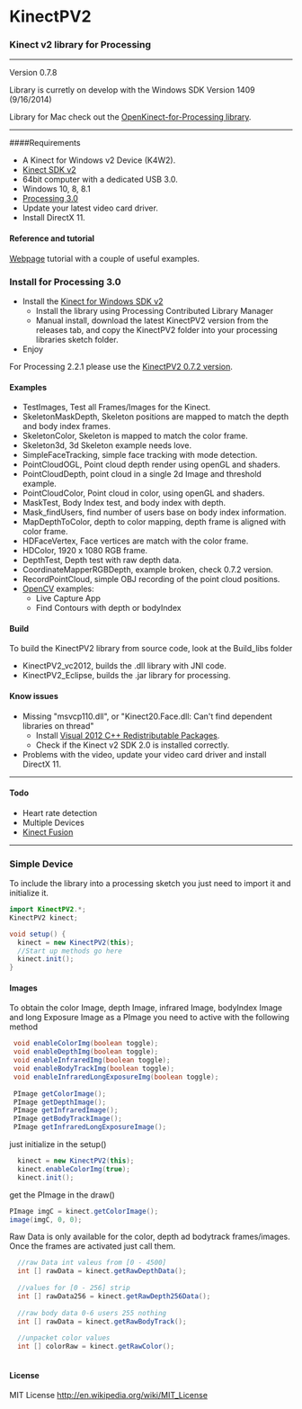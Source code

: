 KinectPV2
==========

### Kinect v2 library for Processing

---
Version 0.7.8

Library is curretly on develop with the Windows SDK Version 1409 (9/16/2014)

Library for Mac check out  the [OpenKinect-for-Processing library](https://github.com/shiffman/OpenKinect-for-Processing).

---

####Requirements

- A Kinect for Windows v2 Device (K4W2).
- [Kinect SDK v2](http://www.microsoft.com/en-us/kinectforwindows/default.aspx)
- 64bit computer with a dedicated USB 3.0.
- Windows 10, 8, 8.1
- [Processing 3.0](http://processing.org/)
- Update your latest video card driver.
- Install DirectX 11.

#### Reference and tutorial

[Webpage](http://codigogenerativo.com/code/kinectpv2-k4w2-processing-library/) tutorial with a couple of useful examples. 


### Install for Processing 3.0

- Install the [Kinect for Windows SDK v2](http://www.microsoft.com/en-us/kinectforwindows/default.aspx)
    - Install the library using Processing Contributed Library Manager
    - Manual install, download the latest KinectPV2 version from the releases tab, and copy the KinectPV2 folder into your processing libraries sketch folder. 
- Enjoy

For Processing 2.2.1 please use the [KinectPV2 0.7.2 version](https://github.com/ThomasLengeling/KinectPV2/releases/tag/0.7.2).

#### Examples

- TestImages, Test all Frames/Images for the Kinect.
- SkeletonMaskDepth, Skeleton positions are mapped to match the depth and body index frames.
- SkeletonColor, Skeleton is mapped to match the color frame.
- Skeleton3d, 3d Skeleton example needs love.
- SimpleFaceTracking, simple face tracking with mode detection.
- PointCloudOGL, Point cloud depth render using openGL and shaders.
- PointCloudDepth, point cloud in a single 2d Image and threshold example.
- PointCloudColor, Point cloud in color, using openGL and shaders.
- MaskTest, Body Index test, and body index with depth.
- Mask_findUsers, find number of users base on body index information.
- MapDepthToColor, depth to color mapping, depth frame is aligned with color frame.
- HDFaceVertex, Face vertices are match with the color frame.
- HDColor, 1920 x 1080 RGB frame.
- DepthTest, Depth test with raw depth data.
- CoordinateMapperRGBDepth, example broken, check 0.7.2 version.
- RecordPointCloud, simple OBJ recording of the point cloud positions.
- [OpenCV](https://github.com/atduskgreg/opencv-processing) examples:
  - Live Capture App
  - Find Contours with depth or bodyIndex

#### Build

To build the KinectPV2 library from source code, look at the Build_libs folder
- KinectPV2_vc2012, builds the .dll library with JNI code.
- KinectPV2_Eclipse, builds the .jar library for processing.


#### Know issues

- Missing "msvcp110.dll", or  "Kinect20.Face.dll: Can't find dependent libraries on thread"
    - Install [Visual 2012 C++ Redistributable Packages](https://www.microsoft.com/en-us/download/details.aspx?id=30679).
    - Check if the Kinect v2 SDK 2.0 is installed correctly.
- Problems with the video, update your video card driver and install DirectX 11.


---

#### Todo

- Heart rate detection
- Multiple Devices
- [Kinect Fusion](http://msdn.microsoft.com/en-us/library/dn188670.aspx)

---

### Simple Device

To include the library into a processing sketch you just need to import it and initialize it.

```java
import KinectPV2.*;
KinectPV2 kinect;

void setup() {
  kinect = new KinectPV2(this);
  //Start up methods go here
  kinect.init();
}
```

#### Images

To obtain the color Image, depth Image, infrared Image, bodyIndex Image and long Exposure Image as a PImage you need to active with the following method

```java
 void enableColorImg(boolean toggle);
 void enableDepthImg(boolean toggle);
 void enableInfraredImg(boolean toggle);
 void enableBodyTrackImg(boolean toggle);
 void enableInfraredLongExposureImg(boolean toggle);
 
 PImage getColorImage();
 PImage getDepthImage();
 PImage getInfraredImage();
 PImage getBodyTrackImage();
 PImage getInfraredLongExposureImage();
```
just initialize in the setup()

```java
  kinect = new KinectPV2(this);
  kinect.enableColorImg(true);
  kinect.init();
```

get the PImage in the draw()

```java
PImage imgC = kinect.getColorImage();
image(imgC, 0, 0);
```

Raw Data is only available for the color, depth ad bodytrack frames/images. Once the frames are activated just call them.

```java
  //raw Data int valeus from [0 - 4500]
  int [] rawData = kinect.getRawDepthData();
  
  //values for [0 - 256] strip
  int [] rawData256 = kinect.getRawDepth256Data();
  
  //raw body data 0-6 users 255 nothing
  int [] rawData = kinect.getRawBodyTrack();
  
  //unpacket color values
  int [] colorRaw = kinect.getRawColor();
  
```


#### License

MIT License http://en.wikipedia.org/wiki/MIT_License



